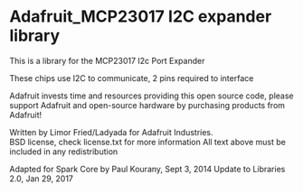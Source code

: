 Adafruit_MCP23017 I2C expander library
======================================
This is a library for the MCP23017 I2c Port Expander
 
These chips use I2C to communicate, 2 pins required to interface

Adafruit invests time and resources providing this open source code, 
please support Adafruit and open-source hardware by purchasing 
products from Adafruit!

Written by Limor Fried/Ladyada  for Adafruit Industries.  
BSD license, check license.txt for more information
All text above must be included in any redistribution

Adapted for Spark Core by Paul Kourany, Sept 3, 2014
Update to Libraries 2.0, Jan 29, 2017

